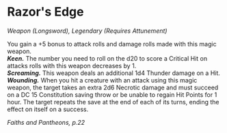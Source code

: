 # Razor's Edge
*Weapon (Longsword), Legendary (Requires Attunement)*

You gain a +5 bonus to attack rolls and damage rolls made with this magic weapon.  
***Keen.*** The number you need to roll on the d20 to score a Critical Hit on attacks rolls with this weapon decreases by 1.  
***Screaming.*** This weapon deals an additional 1d4 Thunder damage on a Hit.  
***Wounding.*** When you hit a creature with an attack using this magic weapon, the target takes an extra 2d6 Necrotic damage and must succeed on a DC 15 Constitution saving throw or be unable to regain Hit Points for 1 hour. The target repeats the save at the end of each of its turns, ending the effect on itself on a success.

*Faiths and Pantheons, p.22*